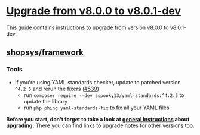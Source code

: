 # [Upgrade from v8.0.0 to v8.0.1-dev](https://github.com/shopsys/shopsys/compare/v8.0.0...8.0)

This guide contains instructions to upgrade from version v8.0.0 to v8.0.1-dev.

## [shopsys/framework]

### Tools
- if you're using YAML standards checker, update to patched version `^4.2.5` and rerun the fixers ([#539](https://github.com/shopsys/shopsys/pull/539))
    - run `composer require --dev sspooky13/yaml-standards:^4.2.5` to update the library
    - run `php phing yaml-standards-fix` to fix all your YAML files

**Before you start, don't forget to take a look at [general instructions](/UPGRADE.md) about upgrading.**
There you can find links to upgrade notes for other versions too.

[shopsys/framework]: https://github.com/shopsys/framework
